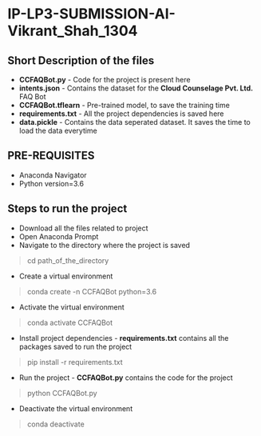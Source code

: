 # IP-LP3-SUBMISSION-AI-Vikrant_Shah_1304

## Short Description of the files
- **CCFAQBot.py** - Code for the project is present here
- **intents.json** - Contains the dataset for the **Cloud Counselage Pvt. Ltd.** FAQ Bot
- **CCFAQBot.tflearn** - Pre-trained model, to save the training time
- **requirements.txt** - All the project dependencies is saved here
- **data.pickle** - Contains the data seperated dataset. It saves the time to load the data everytime

## PRE-REQUISITES
- Anaconda Navigator
- Python version=3.6

## Steps to run the project
- Download all the files related to project
- Open Anaconda Prompt
- Navigate to the directory where the project is saved
> cd path_of_the_directory

- Create a virtual environment
> conda create -n CCFAQBot python=3.6

- Activate the virtual environment
> conda activate CCFAQBot

- Install project dependencies - **requirements.txt** contains all the packages saved to run the project
> pip install -r requirements.txt

- Run the project - **CCFAQBot.py** contains the code for the project
> python CCFAQBot.py

- Deactivate the virtual environment
> conda deactivate
